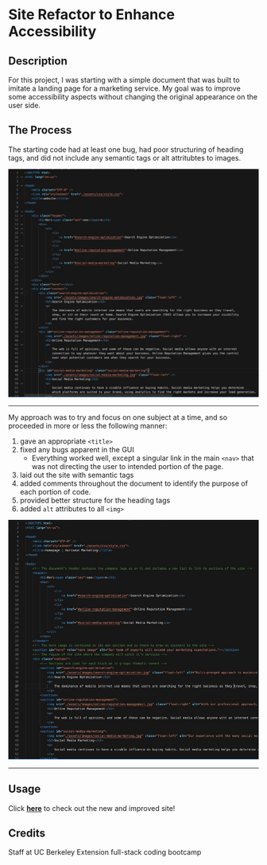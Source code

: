 # Site Refactor to Enhance Accessibility


## Description

For this project, I was starting with a simple document that was built to imitate a
landing page for a marketing service. My goal was to improve some accessibility aspects
without changing the original appearance on the user side. 


## The Process

The starting code had at least one bug, had poor structuring of heading tags, and did not
include any semantic tags or alt attritubtes to images. 


![code snippet - before snapshot](./assets/images/before-snapshot.jpg)


---


My approach was to try and focus on one subject at a time, and so proceeded in more or less the following manner:
1. gave an appropriate `<title>` 
2. fixed any bugs apparent in the GUI
    - Everything worked well, except a singular link in the main `<nav>` that was not directing the user to intended portion of the page.
3. laid out the site with semantic tags
3. added comments throughout the document to identify the purpose of each portion of code. 
4. provided better structure for the heading tags 
5. added `alt` attributes to all `<img>`


![code snippet - after snapshot](./assets/images/after-snapshot.jpg)


---


## Usage

Click <a href="https://jkwalsh127.github.io/site-refactor/">**here**</a> to check out the new and improved site!


## Credits

Staff at UC Berkeley Extension full-stack coding bootcamp